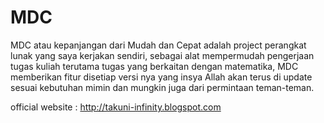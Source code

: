 # MDC
MDC atau kepanjangan dari Mudah dan Cepat adalah project perangkat lunak yang saya kerjakan sendiri, sebagai alat mempermudah pengerjaan tugas kuliah terutama tugas yang berkaitan dengan matematika, MDC memberikan fitur disetiap versi nya yang insya Allah akan terus di update sesuai kebutuhan mimin dan mungkin juga dari permintaan teman-teman.

official website : http://takuni-infinity.blogspot.com
